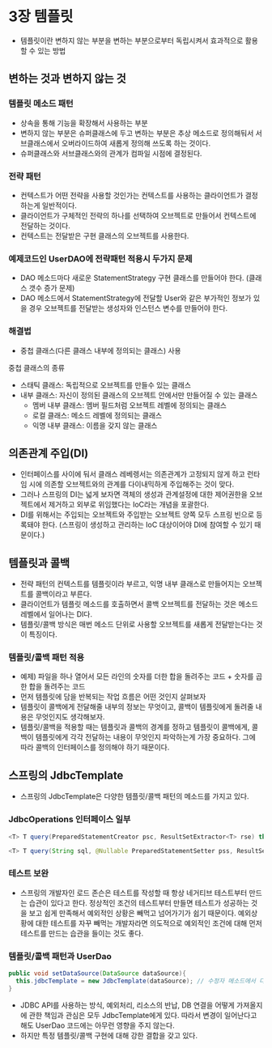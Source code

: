 # 3장 템플릿
- 템플릿이란 변하지 않는 부분을 변하는 부분으로부터 독립시켜서 효과적으로 활용할 수 있는 방법

## 변하는 것과 변하지 않는 것
### 템플릿 메소드 패턴
- 상속을 통해 기능을 확장해서 사용하는 부분
- 변하지 않는 부분은 슈퍼클래스에 두고 변하는 부분은 추상 메소드로 정의해둬서 서브클래스에서 오버라이드하여 새롭게 정의해 쓰도록 하는 것이다.
- 슈퍼클래스와 서브클래스와의 관계가 컴파일 시점에 결정된다.

### 전략 패턴
- 컨텍스트가 어떤 전략을 사용할 것인가는 컨텍스트를 사용하는 클라이언트가 결정하는게 일반적이다.
- 클라이언트가 구체적인 전략의 하나를 선택하여 오브젝트로 만들어서 컨텍스트에 전달하는 것이다.
- 컨텍스트는 전달받은 구현 클래스의 오브젝트를 사용한다.

### 예제코드인 UserDAO에 전략패턴 적용시 두가지 문제
- DAO 메소드마다 새로운 StatementStrategy 구현 클래스를 만들어야 한다. (클래스 갯수 증가 문제)
- DAO 메소드에서 StatementStrategy에 전달할 User와 같은 부가적인 정보가 있을 경우 오브젝트를 전달받는 생성자와 인스턴스 변수를 만들어야 한다.

### 해결법
- 중첩 클래스(다른 클래스 내부에 정의되는 클래스) 사용

중첩 클래스의 종류
- 스태틱 클래스: 독립적으로 오브젝트를 만들수 있는 클래스
- 내부 클래스: 자신이 정의된 클래스의 오브젝트 안에서만 만들어질 수 있는 클래스
  - 멤버 내부 클래스: 멤버 필드처럼 오브젝트 레벨에 정의되는 클래스
  - 로컬 클래스: 메소드 레벨에 정의되는 클래스
  - 익명 내부 클래스: 이름을 갖지 않는 클래스

## 의존관계 주입(DI)
- 인터페이스를 사이에 둬서 클래스 레베렝서는 의존관계가 고정되지 않게 하고 런타임 시에 의존할 오브젝트와의 관계를 다이내믹하게 주입해주는 것이 맞다.
- 그러나 스프링의 DI는 넓게 보자면 객체의 생성과 관계설정에 대한 제어권한을 오브젝트에서 제거하고 외부로 위임했다는 IoC라는 개념을 포괄한다.
- DI를 위해서는 주입되는 오브젝트와 주입받는 오브젝트 양쪽 모두 스프링 빈으로 등록돼야 한다. (스프링이 생성하고 관리하는 IoC 대상이어야 DI에 참여할 수 있기 때문이다.)

## 템플릿과 콜백
- 전략 패턴의 컨텍스트를 템플릿이라 부르고, 익명 내부 클래스로 만들어지는 오브젝트를 콜백이라고 부른다.
- 클라이언트가 템플릿 메소드를 호출하면서 콜백 오브젝트를 전달하는 것은 메소드 레벨에서 일어나는 DI다.
- 템플릿/콜백 방식은 매번 메소드 단위로 사용할 오브젝트를 새롭게 전달받는다는 것이 특징이다.

### 템플릿/콜백 패턴 적용
- 예제) 파일을 하나 열어서 모든 라인의 숫자를 더한 합을 돌려주는 코드 + 숫자를 곱한 합을 돌려주는 코드
- 먼저 템플릿에 담을 반복되는 작업 흐름은 어떤 것인지 살펴보자
- 템플릿이 콜백에게 전달해줄 내부의 정보는 무엇이고, 콜백이 템플릿에게 돌려줄 내용은 무엇인지도 생각해보자.
- 템플릿/콜백을 적용할 때는 템플릿과 콜백의 경계를 정하고 템플릿이 콜백에게, 콜백이 템플릿에게 각각 전달하는 내용이 무엇인지 파악하는게 가장 중요하다. 그에 따라 콜백의 인터페이스를 정의해야 하기 때문이다.

## 스프링의 JdbcTemplate
- 스프링의 JdbcTemplate은 다양한 템플릿/콜백 패턴의 메소드를 가지고 있다.
### JdbcOperations 인터페이스 일부
```java
<T> T query(PreparedStatementCreator psc, ResultSetExtractor<T> rse) throws DataAccessException;

<T> T query(String sql, @Nullable PreparedStatementSetter pss, ResultSetExtractor<T> rse) throws DataAccessException;

```

### 테스트 보완
- 스프링의 개발자인 로드 존슨은 테스트를 작성할 때 항상 네거티브 테스트부터 만드는 습관이 있다고 한다. 정상적인 조건의 테스트부터 만들면 테스트가 성공하는 것을 보고 쉽게 만족해서 예외적인 상황은 빼먹고 넘어가기가 쉽기 때문이다. 예외상황에 대한 테스트를 자꾸 빼먹는 개발자라면 의도적으로 예외적인 조건에 대해 먼저 테스트를 만드는 습관을 들이는 것도 좋다.

### 템플릿/콜백 패턴과 UserDao
```java
public void setDataSource(DataSource dataSource){
  this.jdbcTemplate = new JdbcTemplate(dataSource); // 수정자 메소드에서 다른 오브젝트를 생성하는 경우가 종종 있으니 익숙해지도록 하자
}
```
- JDBC API를 사용하는 방식, 예외처리, 리소스의 반납, DB 연결을 어떻게 가져올지에 관한 책임과 관심은 모두 JdbcTemplate에게 있다. 따라서 변경이 일어난다고 해도 UserDao 코드에는 아무런 영향을 주지 않는다.
- 하지만 특정 템플릿/콜백 구현에 대해 강한 결합을 갖고 있다.


